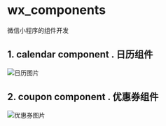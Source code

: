 # wx_components
微信小程序的组件开发
## 1. calendar component . 日历组件

![日历图片](https://github.com/spock504/wx_components/blob/master/image/image.png)   
## 2. coupon component . 优惠券组件  
![优惠券图片](https://github.com/spock504/wx_components/blob/master/image/coupon.png) 
